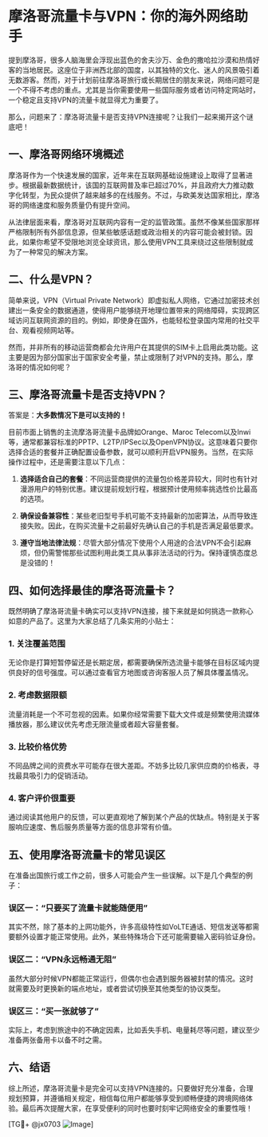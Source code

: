 # 摩洛哥流量卡与VPN：你的海外网络助手

提到摩洛哥，很多人脑海里会浮现出蓝色的舍夫沙万、金色的撒哈拉沙漠和热情好客的当地居民。这座位于非洲西北部的国度，以其独特的文化、迷人的风景吸引着无数游客。然而，对于计划前往摩洛哥旅行或长期居住的朋友来说，网络问题可是一个不得不考虑的重点。尤其是当你需要使用一些国际服务或者访问特定网站时，一个稳定且支持VPN的流量卡就显得尤为重要了。

那么，问题来了：摩洛哥流量卡是否支持VPN连接呢？让我们一起来揭开这个谜底吧！

## 一、摩洛哥网络环境概述

摩洛哥作为一个快速发展的国家，近年来在互联网基础设施建设上取得了显著进步。根据最新数据统计，该国的互联网普及率已超过70%，并且政府大力推动数字化转型，为民众提供了越来越多的在线服务。不过，与欧美发达国家相比，摩洛哥的网络速度和服务质量仍有提升空间。

从法律层面来看，摩洛哥对互联网内容有一定的监管政策。虽然不像某些国家那样严格限制所有外部信息源，但某些敏感话题或政治相关的内容可能会被封锁。因此，如果你希望不受限地浏览全球资讯，那么使用VPN工具来绕过这些限制就成为了一种常见的解决方案。

## 二、什么是VPN？

简单来说，VPN（Virtual Private Network）即虚拟私人网络，它通过加密技术创建出一条安全的数据通道，使得用户能够绕开地理位置带来的网络障碍，实现跨区域访问互联网资源的目的。例如，即使身在国外，也能轻松登录国内常用的社交平台、观看视频网站等。

然而，并非所有的移动运营商都会允许用户在其提供的SIM卡上启用此类功能。这主要是因为部分国家出于国家安全考量，禁止或限制了对VPN的支持。那么，摩洛哥的情况如何呢？

## 三、摩洛哥流量卡是否支持VPN？

答案是：**大多数情况下是可以支持的！**

目前市面上销售的主流摩洛哥流量卡品牌如Orange、Maroc Telecom以及Inwi等，通常都兼容标准的PPTP、L2TP/IPSec以及OpenVPN协议。这意味着只要你选择合适的套餐并正确配置设备参数，就可以顺利开启VPN服务。当然，在实际操作过程中，还是需要注意以下几点：

1. **选择适合自己的套餐**：不同运营商提供的流量包价格差异较大，同时也有针对漫游用户的特别优惠。建议提前规划行程，根据预计使用频率挑选性价比最高的选项。
   
2. **确保设备兼容性**：某些老旧型号手机可能不支持最新的加密算法，从而导致连接失败。因此，在购买流量卡之前最好先确认自己的手机是否满足最低要求。

3. **遵守当地法律法规**：尽管大部分情况下使用个人用途的合法VPN不会引起麻烦，但仍需警惕那些试图利用此类工具从事非法活动的行为。保持谨慎态度总是没错的！

## 四、如何选择最佳的摩洛哥流量卡？

既然明确了摩洛哥流量卡确实可以支持VPN连接，接下来就是如何挑选一款称心如意的产品了。这里为大家总结了几条实用的小贴士：

### 1. 关注覆盖范围
无论你是打算短暂停留还是长期定居，都需要确保所选流量卡能够在目标区域内提供良好的信号强度。可以通过查看官方地图或咨询客服人员了解具体覆盖情况。

### 2. 考虑数据限额
流量消耗是一个不可忽视的因素。如果你经常需要下载大文件或是频繁使用流媒体播放器，那么建议优先考虑无限流量或者超大容量套餐。

### 3. 比较价格优势
不同品牌之间的资费水平可能存在很大差距。不妨多比较几家供应商的价格表，寻找最具吸引力的促销活动。

### 4. 客户评价很重要
通过阅读其他用户的反馈，可以更直观地了解到某个产品的优缺点。特别是关于客服响应速度、售后服务质量等方面的信息非常有价值。

## 五、使用摩洛哥流量卡的常见误区

在准备出国旅行或工作之前，很多人可能会产生一些误解。以下是几个典型的例子：

### 误区一：“只要买了流量卡就能随便用”
其实不然，除了基本的上网功能外，许多高级特性如VoLTE通话、短信发送等都需要额外设置才能正常使用。此外，某些特殊场合下还可能需要输入密码验证身份。

### 误区二：“VPN永远畅通无阻”
虽然大部分时候VPN都能正常运行，但偶尔也会遇到服务器被封禁的情况。这时就需要及时更换新的端点地址，或者尝试切换至其他类型的协议类型。

### 误区三：“买一张就够了”
实际上，考虑到旅途中的不确定因素，比如丢失手机、电量耗尽等问题，建议至少准备两张备用卡以备不时之需。

## 六、结语

综上所述，摩洛哥流量卡是完全可以支持VPN连接的。只要做好充分准备，合理规划预算，并遵循相关规定，相信每位用户都能够享受到顺畅便捷的跨境网络体验。最后再次提醒大家，在享受便利的同时也要时刻牢记网络安全的重要性哦！

[TG💪+ @jx0703 ![Image](https://github.com/user-attachments/assets/dbca1d08-cadb-493c-b0ec-ad6f7a83f270)]